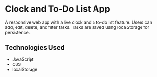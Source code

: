 # Clock and To-Do List App

A responsive web app with a live clock and a to-do list feature. Users can add, edit, delete, and filter tasks. Tasks are saved using localStorage for persistence.

## Technologies Used
- JavaScript
- CSS
- localStorage
